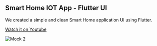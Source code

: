 ## Smart Home IOT App - Flutter UI
We created a simple and clean Smart Home application UI using Flutter.

[Watch it on Youtube](https://youtu.be/XAw350IiFcA)

![Mock 2](https://user-images.githubusercontent.com/69669632/105882392-9a172380-602b-11eb-9b03-5c62cb7bae2d.png)






